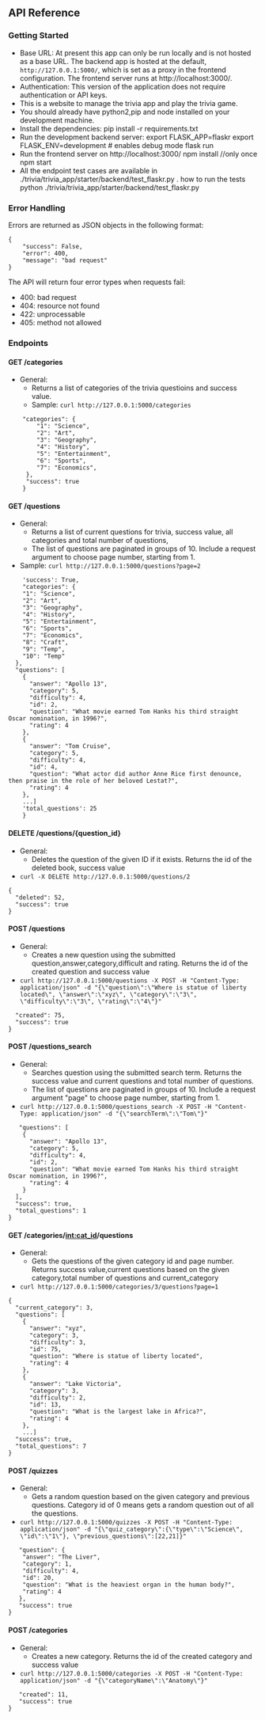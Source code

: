 ## API Reference

### Getting Started
- Base URL: At present this app can only be run locally and is not hosted as a base URL. The backend app is hosted at the default, `http://127.0.0.1:5000/`, which is set as a proxy in the frontend configuration. The frontend server runs at http://localhost:3000/.
- Authentication: This version of the application does not require authentication or API keys. 
- This is a website to manage the trivia app and play the trivia game.
- You should already have python2,pip and node installed on your development machine.
- Install the dependencies:
       pip install -r requirements.txt
- Run the development backend server:
       export FLASK_APP=flaskr
       export FLASK_ENV=development # enables debug mode
       flask run
- Run the frontend server on http://localhost:3000/
       npm install //only once
       npm start
- All the endpoint test cases are available in ./trivia/trivia_app/starter/backend/test_flaskr.py . how to run the tests
       python ./trivia/trivia_app/starter/backend/test_flaskr.py 

### Error Handling
Errors are returned as JSON objects in the following format:
```
{
    "success": False, 
    "error": 400,
    "message": "bad request"
}
```
The API will return four error types when requests fail:
- 400: bad request
- 404: resource not found
- 422: unprocessable
- 405: method not allowed

### Endpoints 
#### GET /categories
- General:
    - Returns a list of categories of the trivia questioins and success value.
    - Sample: `curl http://127.0.0.1:5000/categories`

``` {
    "categories": {
        "1": "Science",
        "2": "Art",
        "3": "Geography",
        "4": "History",
        "5": "Entertainment",
        "6": "Sports",
        "7": "Economics",
     },
     "success": true
    }
```

#### GET /questions
- General:
    - Returns a list of current questions for trivia, success value, all categories and total number of questions,
    - The list of questions are paginated in groups of 10. Include a request argument to choose page number, starting from 1. 
- Sample: `curl http://127.0.0.1:5000/questions?page=2`
``` {
    'success': True,
    "categories": {
    "1": "Science",
    "2": "Art",
    "3": "Geography",
    "4": "History",
    "5": "Entertainment",
    "6": "Sports",
    "7": "Economics",
    "8": "Craft",
    "9": "Temp",
    "10": "Temp"
  },
  "questions": [
    {
      "answer": "Apollo 13",
      "category": 5,
      "difficulty": 4,
      "id": 2,
      "question": "What movie earned Tom Hanks his third straight Oscar nomination, in 1996?",
      "rating": 4
    },
    {
      "answer": "Tom Cruise",
      "category": 5,
      "difficulty": 4,
      "id": 4,
      "question": "What actor did author Anne Rice first denounce, then praise in the role of her beloved Lestat?",
      "rating": 4
    }, 
    ...]
    'total_questions': 25
    }
```

#### DELETE /questions/{question_id}
- General:
    - Deletes the question of the given ID if it exists. Returns the id of the deleted book, success value
- `curl -X DELETE http://127.0.0.1:5000/questions/2`
```
{
  "deleted": 52,
  "success": true
}
```

#### POST /questions
- General:
    - Creates a new question using the submitted question,answer,category,difficult and rating. Returns the id of the created question and success value
- `curl http://127.0.0.1:5000/questions -X POST -H "Content-Type: application/json" -d "{\"question\":\"Where is statue of liberty located\", \"answer\":\"xyz\", \"category\":\"3\", \"difficulty\":\"3\", \"rating\":\"4\"}"`

```{
  "created": 75,
  "success": true
}
```

#### POST /questions_search
- General:
    - Searches question using the submitted search term. Returns the  success value and current questions and total number of questions.
    - The list of questions are paginated in groups of 10. Include a request argument "page" to choose page number, starting from 1. 
- `curl http://127.0.0.1:5000/questions_search -X POST -H "Content-Type: application/json" -d "{\"searchTerm\":\"Tom\"}"`

```{
   "questions": [
    {
      "answer": "Apollo 13",
      "category": 5,
      "difficulty": 4,
      "id": 2,
      "question": "What movie earned Tom Hanks his third straight Oscar nomination, in 1996?",
      "rating": 4
    }
  ],
  "success": true,
  "total_questions": 1
}
```

#### GET /categories/<int:cat_id>/questions
- General:
    - Gets the questions of the given category id and page number. Returns success value,current questions based on the given category,total number of questions and                          current_category
- `curl http://127.0.0.1:5000/categories/3/questions?page=1`
```
{
  "current_category": 3,
  "questions": [
    {
      "answer": "xyz",
      "category": 3,
      "difficulty": 3,
      "id": 75,
      "question": "Where is statue of liberty located",
      "rating": 4
    },
    {
      "answer": "Lake Victoria",
      "category": 3,
      "difficulty": 2,
      "id": 13,
      "question": "What is the largest lake in Africa?",
      "rating": 4
    },
    ...]
  "success": true,
  "total_questions": 7
}
```

#### POST /quizzes
- General:
    - Gets a random question based on the given category and previous questions. Category id of 0 means gets a random question out of all the questions. 
- `curl http://127.0.0.1:5000/quizzes -X POST -H "Content-Type: application/json" -d "{\"quiz_category\":{\"type\":\"Science\", \"id\":\"1\"}, \"previous_questions\":[22,21]}"`

```{
   "question": {
    "answer": "The Liver",
    "category": 1,
    "difficulty": 4,
    "id": 20,
    "question": "What is the heaviest organ in the human body?",
    "rating": 4
   },
   "success": true
}
```

#### POST /categories
- General:
    - Creates a new category. Returns the id of the created category and success value
- `curl http://127.0.0.1:5000/categories -X POST -H "Content-Type: application/json" -d "{\"categoryName\":\"Anatomy\"}"`

```{
   "created": 11,
   "success": true
}
```
